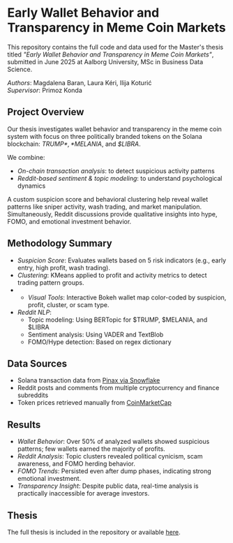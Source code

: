 # Early Wallet Behavior and Transparency in Meme Coin Markets

This repository contains the full code and data used for the Master's thesis titled *"Early Wallet Behavior and Transparency in Meme Coin Markets"*, submitted in June 2025 at Aalborg University, MSc in Business Data Science.

*Authors*: Magdalena Baran, Laura Kéri, Ilija Koturić  
*Supervisor*: Primoz Konda

## Project Overview

Our thesis investigates  wallet behavior and transparency in the meme coin system with focus on three politically branded tokens on the Solana blockchain: *$TRUMP*, *$MELANIA*, and *$LIBRA*.

We combine:
- *On-chain transaction analysis*: to detect suspicious activity patterns
- *Reddit-based sentiment & topic modeling*: to understand psychological dynamics

A custom suspicion score and behavioral clustering help reveal wallet patterns like sniper activity, wash trading, and market manipulation. Simultaneously, Reddit discussions provide qualitative insights into hype, FOMO, and emotional investment behavior.


## Methodology Summary

- *Suspicion Score*: Evaluates wallets based on 5 risk indicators (e.g., early entry, high profit, wash trading).
- *Clustering*: KMeans applied to profit and activity metrics to detect trading pattern groups.
- - *Visual Tools*: Interactive Bokeh wallet map color-coded by suspicion, profit, cluster, or scam type.
- *Reddit NLP*:
  - Topic modeling: Using BERTopic for $TRUMP, $MELANIA, and $LIBRA
  - Sentiment analysis: Using VADER and TextBlob
  - FOMO/Hype detection: Based on regex dictionary

## Data Sources

- Solana transaction data from [Pinax via Snowflake](https://app.snowflake.com/marketplace/listing/GZTSZ33VCBM/pinax-solana-raw-blockchain-data)
- Reddit posts and comments from multiple cryptocurrency and finance subreddits
- Token prices retrieved manually from [CoinMarketCap](https://coinmarketcap.com)

## Results

- *Wallet Behavior*: Over 50% of analyzed wallets showed suspicious patterns; few wallets earned the majority of profits.
- *Reddit Analysis*: Topic clusters revealed political cynicism, scam awareness, and FOMO herding behavior.
- *FOMO Trends*: Persisted even after dump phases, indicating strong emotional investment.
- *Transparency Insight*: Despite public data, real-time analysis is practically inaccessible for average investors.


## Thesis

The full thesis is included in the repository or available [here](https://github.com/lau0606/master_thesis/blob/main/EarlyWalletBehaviorandTransparencyinMemeCoinMarkets.pdf).

